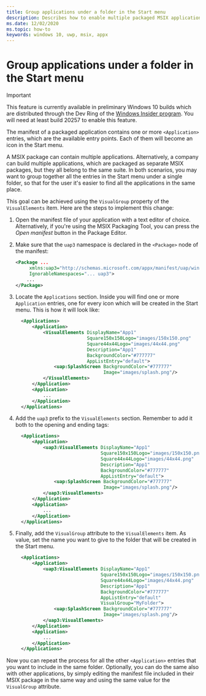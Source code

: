 ```yaml
---
title: Group applications under a folder in the Start menu
description: Describes how to enable multiple packaged MSIX application to be grouped under a single folder in the Start menu
ms.date: 12/02/2020
ms.topic: how-to
keywords: windows 10, uwp, msix, appx
---
```


# Group applications under a folder in the Start menu

> [!IMPORTANT]
> This feature is currently available in preliminary Windows 10 builds which are distributed through the Dev Ring of the [Windows Insider program](https://insider.windows.com/en/). You will need at least build 20257 to enable this feature.

The manifest of a packaged application contains one or more `<Application>` entries, which are the available entry points. Each of them will become an icon in the Start menu.

A MSIX package can contain multiple applications. Alternatively, a company can build multiple applications, which are packaged as separate MSIX packages, but they all belong to the same suite.
In both scenarios, you may want to group together all the entries in the Start menu under a single folder, so that for the user it's easier to find all the applications in the same place.

This goal can be achieved using the `VisualGroup` property of the `VisualElements` item.
Here are the steps to implement this change:

1) Open the manifest file of your application with a text editor of choice. Alternatively, if you're using the MSIX Packaging Tool, you can press the *Open manifest* button in the Package Editor.
2) Make sure that the `uap3` namespace is declared in the `<Package>` node of the manifest:

    ```xml
    <Package ...
         xmlns:uap3="http://schemas.microsoft.com/appx/manifest/uap/windows10/3"  
         IgnorableNamespaces="... uap3">
        ...
   </Package>
    ```

3) Locate the `Applications` section. Inside you will find one or more `Application` entries, one for every icon which will be created in the Start menu. This is how it will look like:

    ```xml
      <Applications>
          <Application>
              <VisualElements DisplayName="App1" 
                              Square150x150Logo="images/150x150.png"
                              Square44x44Logo="images/44x44.png"
                              Description="App1"
                              BackgroundColor="#777777"
                              AppListEntry="default">  
                  <uap:SplashScreen BackgroundColor="#777777"
                                    Image="images/splash.png"/>  
              </VisualElements>  
          </Application>
          <Application>
              ...
          </Application>
      </Applications>
    ```

4) Add the `uap3` prefix to the `VisualElements` section. Remember to add it both to the opening and ending tags:

    ```xml
      <Applications>
          <Application>
              <uap3:VisualElements DisplayName="App1"
                                   Square150x150Logo="images/150x150.png"
                                   Square44x44Logo="images/44x44.png"
                                   Description="App1"
                                   BackgroundColor="#777777"
                                   AppListEntry="default">  
                  <uap:SplashScreen BackgroundColor="#777777"
                                    Image="images/splash.png"/>  
              </uap3:VisualElements>  
          </Application>
          <Application>
              ...
          </Application>
      </Applications>
    ```

5) Finally, add the `VisualGroup` attribute to the `VisualElements` item. As value, set the name you want to give to the folder that will be created in the Start menu.

    ```xml
      <Applications>
          <Application>
              <uap3:VisualElements DisplayName="App1"
                                   Square150x150Logo="images/150x150.png"
                                   Square44x44Logo="images/44x44.png"
                                   Description="App1"
                                   BackgroundColor="#777777"
                                   AppListEntry="default"
                                   VisualGroup="MyFolder">  
                  <uap:SplashScreen BackgroundColor="#777777"
                                    Image="images/splash.png"/>  
              </uap3:VisualElements>  
          </Application>
          <Application>
              ...
          </Application>
      </Applications>
    ```

Now you can repeat the process for all the other `<Application>` entries that you want to include in the same folder. Optionally, you can do the same also with other applications, by simply editing the manifest file included in their MSIX package in the same way and using the same value for the `VisualGroup` attribute.
